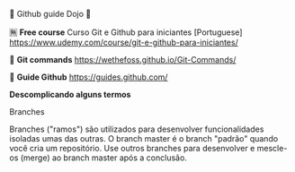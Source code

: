 🌄 Github guide Dojo 🌄

🈚 **Free course**
Curso Git e Github para iniciantes [Portuguese]
https://www.udemy.com/course/git-e-github-para-iniciantes/


🐙 **Git commands**
https://wethefoss.github.io/Git-Commands/

📙 **Guide Github**
https://guides.github.com/

**Descomplicando alguns termos**

Branches

Branches ("ramos") são utilizados para desenvolver funcionalidades isoladas umas das outras. O branch master é o branch "padrão" quando você cria um repositório. Use outros branches para desenvolver e mescle-os (merge) ao branch master após a conclusão.
